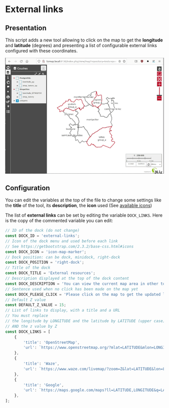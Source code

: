 # External links

## Presentation

This script adds a new tool allowing to click on the map to get the **longitude** and **latitude** (degrees)
and presenting a list of configurable external links configured with these coordinates.

![External links](./lizmap-web-client-external-links-optimized.gif)

## Configuration

You can edit the variables at the top of the file to change some settings like the **title** of the tool, its **description**, the **icon** used (See [available icons](https://getbootstrap.com/2.3.2/base-css.html#icons))

The list of **external links** can be set by editing the variable `DOCK_LINKS`. Here is the copy of the commented variable you can edit:

```javascript
// ID of the dock (do not change)
const DOCK_ID = 'external-links';
// Icon of the dock menu and used before each link
// See https://getbootstrap.com/2.3.2/base-css.html#icons
const DOCK_ICON = 'icon-map-marker';
// Dock position: can be dock, minidock, right-dock
const DOCK_POSITION = 'right-dock';
// Title of the dock
const DOCK_TITLE = 'External resources';
// Description displayed at the top of the dock content
const DOCK_DESCRIPTION = 'You can view the current map area in other tools.';
// Sentence used when no click has been made on the map yet
const DOCK_PLEASE_CLICK = 'Please click on the map to get the updated links.';
// Default Z value
const DEFAULT_Z_VALUE = 15;
// List of links to display, with a title and a URL
// You must replace
// the longitude by LONGITUDE and the latitude by LATITUDE (upper case)
// AND the z value by Z
const DOCK_LINKS = [
    {
        'title': 'OpenStreetMap',
        'url': `https://www.openstreetmap.org/?mlat=LATITUDE&mlon=LONGITUDE#map=Z/LATITUDE/LONGITUDE`
    },
    {
        'title': 'Waze',
        'url': `https://www.waze.com/livemap/?zoom=Z&lat=LATITUDE&lon=LONGITUDE`
    },
    {
        'title': 'Google',
        'url': `https://maps.google.com/maps?ll=LATITUDE,LONGITUDE&q=LATITUDE,LONGITUDE&hl=fr&t=m&z=Z`
    },
];
```
